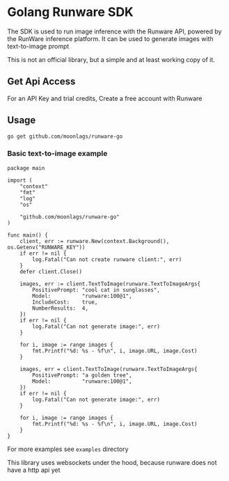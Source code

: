 # Golang Runware SDK

The SDK is used to run image inference with the Runware API, powered by the RunWare inference platform. It can be used to generate images with text-to-image prompt

This is not an official library, but a simple and at least working copy of it.

## Get Api Access

For an API Key and trial credits, Create a free account with Runware

## Usage
 `go get github.com/moonlags/runware-go`

### Basic text-to-image example
```Golang
package main

import (
	"context"
	"fmt"
	"log"
	"os"

	"github.com/moonlags/runware-go"
)

func main() {
	client, err := runware.New(context.Background(), os.Getenv("RUNWARE_KEY"))
	if err != nil {
		log.Fatal("Can not create runware client:", err)
	}
	defer client.Close()

	images, err := client.TextToImage(runware.TextToImageArgs{
		PositivePrompt: "cool cat in sunglasses",
		Model:          "runware:100@1",
		IncludeCost:    true,
		NumberResults:  4,
	})
	if err != nil {
		log.Fatal("Can not generate image:", err)
	}

	for i, image := range images {
		fmt.Printf("%d: %s - %f\n", i, image.URL, image.Cost)
	}

	images, err = client.TextToImage(runware.TextToImageArgs{
		PositivePrompt: "a golden tree",
		Model:          "runware:100@1",
	})
	if err != nil {
		log.Fatal("Can not generate image:", err)
	}

	for i, image := range images {
		fmt.Printf("%d: %s - %f\n", i, image.URL, image.Cost)
	}
}
```
For more examples see `examples` directory

This library uses websockets under the hood, because runware does not have a http api yet

